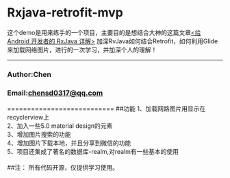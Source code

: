 Rxjava-retrofit-mvp
===========================
这个demo是用来练手的一个项目，主要目的是想结合大神的这篇文章[<给 Android 开发者的 RxJava 详解>](http://gank.io/post/560e15be2dca930e00da1083#toc_1"悬停显示")
加深RvJava如何结合Retrofit，如何利用Glide来加载网络图片，进行的一次学习，并加深个人的理解！
****
###                        Author:Chen
###                    Email:chensd0317@qq.com
===========================
##功能
1、加载网路图片用显示在recyclerview上<br>
2、加入一些5.0 material design的元素<br>
3、增加图片搜索的功能<br>
4、增加图片下载本地，并且分享到微信的功能<br>
5、项目还集成了著名的数据库-realm,对realm有一些基本的使用<br>
<br>
##注：
所有代码开源，仅提供学习使用。
